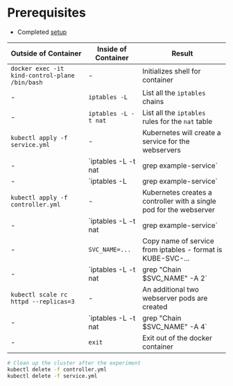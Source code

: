 # Prerequisites
* Completed [setup](../setup/README.md)

| Outside of Container | Inside of Container | Result |
|-|-|-|
|`docker exec -it kind-control-plane /bin/bash`|-|Initializes shell for container|
|-|`iptables -L`|List all the `iptables` chains|
|-|`iptables -L -t nat`|List all the `iptables` rules for the `nat` table|
|`kubectl apply -f service.yml`|-|Kubernetes will create a service for the webservers|
|-|`iptables -L -t nat | grep example-service`|No rules are setup to route to pods since there are no pods|
|-|`iptables -L | grep example-service`|The service rejects all requests not handled by the `nat` table (i.e. everything)|
|`kubectl apply -f controller.yml`|-|Kubernetes creates a controller with a single pod for the webserver|
|-|`iptables -L -t nat | grep example-service`|Two rules: one to mark all incoming traffic and one to direct to the pods.|
|-|`SVC_NAME=...`|Copy name of service from iptables - format is KUBE-SVC-...|
|-|`iptables -L -t nat | grep "Chain $SVC_NAME" -A 2`|List of all rules routing traffic to pods|
|`kubectl scale rc httpd --replicas=3`|-|An additional two webserver pods are created|
|-|`iptables -L -t nat | grep "Chain $SVC_NAME" -A 4`|Two additional rules are created for the new pods.  Requests are divided up proportionately|
|-|`exit`|Exit out of the docker container|

```bash
# Clean up the cluster after the experiment
kubectl delete -f controller.yml
kubectl delete -f service.yml
```